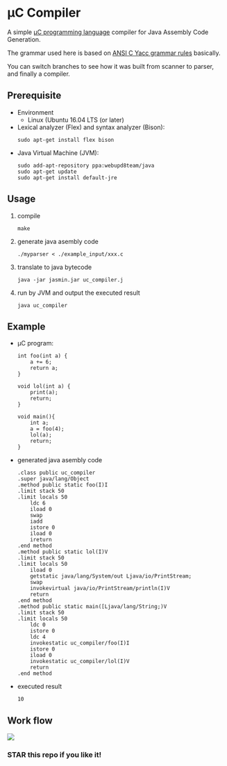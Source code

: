 # µC Compiler
A simple [µC programming language](https://www.it.uu.se/katalog/aleji304/CompilersProject/uc.html) compiler for Java Assembly Code Generation.

The grammar used here is based on [ANSI C Yacc grammar rules](http://www.quut.com/c/ANSI-C-grammar-y.html) basically.

You can switch branches to see how it was built from scanner to parser, and finally a compiler.

## Prerequisite
* Environment
    - Linux (Ubuntu 16.04 LTS (or later)
* Lexical analyzer (Flex) and syntax analyzer (Bison):
    ```
    sudo apt-get install flex bison
    ```
* Java Virtual Machine (JVM):
    ```
    sudo add-apt-repository ppa:webupd8team/java
    sudo apt-get update
    sudo apt-get install default-jre
    ```

## Usage
1. compile
    ```
    make
    ```
2. generate java asembly code
    ```
    ./myparser < ./example_input/xxx.c
    ```
3. translate to java bytecode
    ```
    java -jar jasmin.jar uc_compiler.j
    ```
4. run by JVM and output the executed result
    ```
    java uc_compiler
    ```
## Example
- µC program:
    ```
    int foo(int a) {
        a += 6;
        return a;
    }

    void lol(int a) {
        print(a);
        return;
    }

    void main(){
        int a;
        a = foo(4);
        lol(a);
        return;
    }

    ```

- generated java asembly code
    ```
    .class public uc_compiler
    .super java/lang/Object
    .method public static foo(I)I
    .limit stack 50
    .limit locals 50
        ldc 6
        iload 0
        swap
        iadd
        istore 0
        iload 0
        ireturn
    .end method
    .method public static lol(I)V
    .limit stack 50
    .limit locals 50
        iload 0
        getstatic java/lang/System/out Ljava/io/PrintStream;
        swap
        invokevirtual java/io/PrintStream/println(I)V
        return
    .end method
    .method public static main([Ljava/lang/String;)V
    .limit stack 50
    .limit locals 50
        ldc 0
        istore 0
        ldc 4
        invokestatic uc_compiler/foo(I)I
        istore 0
        iload 0
        invokestatic uc_compiler/lol(I)V
        return
    .end method

    ```
- executed result
    ```
    10
    ```

## Work flow
![](https://i.imgur.com/2XDz97R.png)

### STAR this repo if you like it!